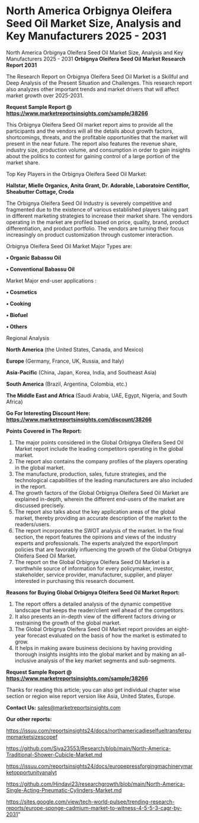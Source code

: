 # North America Orbignya Oleifera Seed Oil Market Size, Analysis and Key Manufacturers 2025 - 2031
North America Orbignya Oleifera Seed Oil Market Size, Analysis and Key Manufacturers 2025 - 2031
<strong>Orbignya Oleifera Seed Oil Market Research Report 2031</strong>

The Research Report on Orbignya Oleifera Seed Oil Market is a Skillful and Deep Analysis of the Present Situation and Challenges. This research report also analyzes other important trends and market drivers that will affect market growth over 2025-2031.

<strong>Request Sample Report @ <a href=https://www.marketreportsinsights.com/sample/38266>https://www.marketreportsinsights.com/sample/38266</a></strong>

This Orbignya Oleifera Seed Oil market report aims to provide all the participants and the vendors will all the details about growth factors, shortcomings, threats, and the profitable opportunities that the market will present in the near future. The report also features the revenue share, industry size, production volume, and consumption in order to gain insights about the politics to contest for gaining control of a large portion of the market share.

Top Key Players in the Orbignya Oleifera Seed Oil Market:

<strong>Hallstar, Mielle Organics, Anita Grant, Dr. Adorable, Laboratoire Centiflor, Sheabutter Cottage, Croda</strong>

The Orbignya Oleifera Seed Oil Industry is severely competitive and fragmented due to the existence of various established players taking part in different marketing strategies to increase their market share. The vendors operating in the market are profiled based on price, quality, brand, product differentiation, and product portfolio. The vendors are turning their focus increasingly on product customization through customer interaction.

Orbignya Oleifera Seed Oil Market Major Types are:

<strong>•  Organic Babassu Oil

•  Conventional Babassu Oil</strong>

Market Major end-user applications :

<strong>•  Cosmetics

•  Cooking

•  Biofuel

•  Others</strong>

Regional Analysis

</u><strong><b>North America</b></strong> (the United States, Canada, and Mexico)

<strong><b>Europe </b></strong>(Germany, France, UK, Russia, and Italy)

<strong><b>Asia-Pacific</b></strong> (China, Japan, Korea, India, and Southeast Asia)

<strong><b>South America</b></strong> (Brazil, Argentina, Colombia, etc.)

<strong><b>The Middle East and Africa</b></strong> (Saudi Arabia, UAE, Egypt, Nigeria, and South Africa)

<strong>Go For Interesting Discount Here: <a href=https://www.marketreportsinsights.com/discount/38266>https://www.marketreportsinsights.com/discount/38266</a></strong>

<strong>Points Covered in The Report:</strong>
<ol>
  <li>The major points considered in the Global Orbignya Oleifera Seed Oil Market report include the leading competitors operating in the global market.</li>
  <li>The report also contains the company profiles of the players operating in the global market.</li>
  <li>The manufacture, production, sales, future strategies, and the technological capabilities of the leading manufacturers are also included in the report.</li>
  <li>The growth factors of the Global Orbignya Oleifera Seed Oil Market are explained in-depth, wherein the different end-users of the market are discussed precisely.</li>
  <li>The report also talks about the key application areas of the global market, thereby providing an accurate description of the market to the readers/users.</li>
  <li>The report incorporates the SWOT analysis of the market. In the final section, the report features the opinions and views of the industry experts and professionals. The experts analyzed the export/import policies that are favorably influencing the growth of the Global Orbignya Oleifera Seed Oil Market.</li>
  <li>The report on the Global Orbignya Oleifera Seed Oil Market is a worthwhile source of information for every policymaker, investor, stakeholder, service provider, manufacturer, supplier, and player interested in purchasing this research document.</li>
</ol>
<strong>Reasons for Buying Global Orbignya Oleifera Seed Oil Market Report:</strong>

<ol>
  <li>The report offers a detailed analysis of the dynamic competitive landscape that keeps the reader/client well ahead of the competitors.</li>
  <li>It also presents an in-depth view of the different factors driving or restraining the growth of the global market.</li>
  <li>The Global Orbignya Oleifera Seed Oil Market report provides an eight-year forecast evaluated on the basis of how the market is estimated to grow.</li>
  <li>It helps in making aware business decisions by having providing thorough insights insights into the global market and by making an all-inclusive analysis of the key market segments and sub-segments.</li>
</ol>
<strong>Request Sample Report @ <a href=https://www.marketreportsinsights.com/sample/38266>https://www.marketreportsinsights.com/sample/38266</a></strong>


Thanks for reading this article; you can also get individual chapter wise section or region wise report version like Asia, United States, Europe.

<strong>Contact Us:</strong>
sales@marketreportsinsights.com

<strong>Our other reports:</strong>

<a href=https://issuu.com/reportsinsights24/docs/northamericadieselfueltransferpumpmarketsizescopef>https://issuu.com/reportsinsights24/docs/northamericadieselfueltransferpumpmarketsizescopef</a>

<a href=https://github.com/Siya23553/Research/blob/main/North-America-Traditional-Shower-Cubicle-Market.md>https://github.com/Siya23553/Research/blob/main/North-America-Traditional-Shower-Cubicle-Market.md</a>

<a href=https://issuu.com/reportsinsights24/docs/europepressforgingmachinerymarketopportunityanalyt>https://issuu.com/reportsinsights24/docs/europepressforgingmachinerymarketopportunityanalyt</a>

<a href=https://github.com/Hindavi23/researchgrowth/blob/main/North-America-Single-Acting-Pneumatic-Cylinders-Market.md>https://github.com/Hindavi23/researchgrowth/blob/main/North-America-Single-Acting-Pneumatic-Cylinders-Market.md</a>

<a href=https://sites.google.com/view/tech-world-pulsee/trending-research-reports/europe-sponge-cadmium-market-to-witness-4-5-5-3-cagr-by-2031>https://sites.google.com/view/tech-world-pulsee/trending-research-reports/europe-sponge-cadmium-market-to-witness-4-5-5-3-cagr-by-2031</a>"
